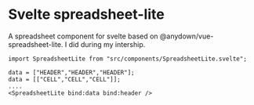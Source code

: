 #
# Svelte spreadsheet-lite

A spreadsheet component for svelte based on @anydown/vue-spreadsheet-lite.
I did during my intership.

```
import SpreadsheetLite from "src/components/SpreadsheetLite.svelte";

data = ["HEADER","HEADER","HEADER"];
data = [["CELL","CELL","CELL"]];
....
<SpreadsheetLite bind:data bind:header />
```
